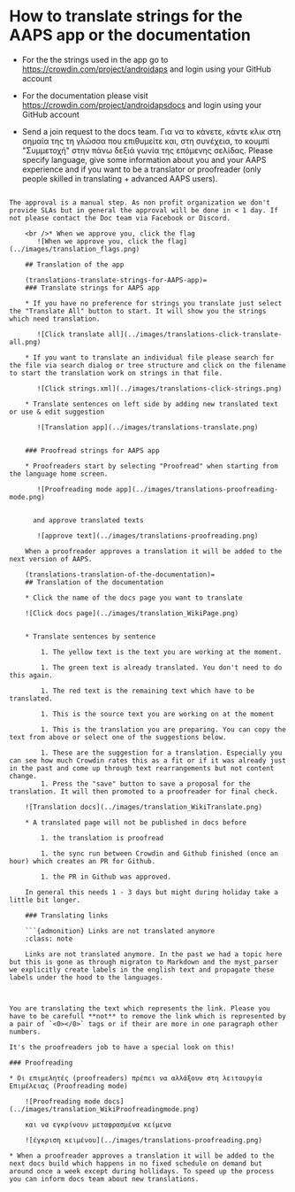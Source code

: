 # How to translate strings for the AAPS app or the documentation

* For the the strings used in the app go to <https://crowdin.com/project/androidaps> and login using your GitHub account
* For the documentation please visit <https://crowdin.com/project/androidapsdocs> and login using your GitHub account

* Send a join request to the docs team. Για να το κάνετε, κάντε κλικ στη σημαία της τη γλώσσα που επιθυμείτε και, στη συνέχεια, το κουμπί "Συμμετοχή" στην πάνω δεξιά γωνία της επόμενης σελίδας. Please specify language, give some information about you and your AAPS experience and if you want to be a translator or proofreader (only people skilled in translating + advanced AAPS users).

```{admonition} Time for Approval :class: note

The approval is a manual step. As non profit organization we don't provide SLAs but in general the approval will be done in < 1 day. If not please contact the Doc team via Facebook or Discord.

    <br />* When we approve you, click the flag
       ![When we approve you, click the flag](../images/translation_flags.png)
    
    ## Translation of the app
    
    (translations-translate-strings-for-AAPS-app)=
    ### Translate strings for AAPS app
    
    * If you have no preference for strings you translate just select the "Translate All" button to start. It will show you the strings which need translation.
    
       ![Click translate all](../images/translations-click-translate-all.png)
    
    * If you want to translate an individual file please search for the file via search dialog or tree structure and click on the filename to start the translation work on strings in that file.
    
       ![Click strings.xml](../images/translations-click-strings.png)
    
    * Translate sentences on left side by adding new translated text or use & edit suggestion 
    
       ![Translation app](../images/translations-translate.png)
    
    
    ### Proofread strings for AAPS app
    
    * Proofreaders start by selecting "Proofread" when starting from the language home screen.
    
       ![Proofreading mode app](../images/translations-proofreading-mode.png) 
    
    
      and approve translated texts 
    
       ![approve text](../images/translations-proofreading.png)
    
    When a proofreader approves a translation it will be added to the next version of AAPS.
    
    (translations-translation-of-the-documentation)=
    ## Translation of the documentation
    
    * Click the name of the docs page you want to translate
    
    ![Click docs page](../images/translation_WikiPage.png)
    
    
    * Translate sentences by sentence
    
        1. The yellow text is the text you are working at the moment.
    
        1. The green text is already translated. You don't need to do this again.
    
        1. The red text is the remaining text which have to be translated.
    
        1. This is the source text you are working on at the moment
    
        1. This is the translation you are preparing. You can copy the text from above or select one of the suggestions below.
    
        1. These are the suggestion for a translation. Especially you can see how much Crowdin rates this as a fit or if it was already just in the past and come up through text rearrangements but not content change.
        1. Press the "save" button to save a proposal for the translation. It will then promoted to a proofreader for final check.
    
    ![Translation docs](../images/translation_WikiTranslate.png)
    
    * A translated page will not be published in docs before 
    
        1. the translation is proofread
    
        1. the sync run between Crowdin and Github finished (once an hour) which creates an PR for Github.
    
        1. the PR in Github was approved.
    
    In general this needs 1 - 3 days but might during holiday take a little bit longer.
    
    ### Translating links
    
    ```{admonition} Links are not translated anymore
    :class: note
    
    Links are not translated anymore. In the past we had a topic here but this is gone as through migraton to Markdown and the myst_parser we explicitly create labels in the english text and propagate these labels under the hood to the languages.
    
    

You are translating the text which represents the link. Please you have to be carefull **not** to remove the link which is represented by a pair of `<0></0>` tags or if their are more in one paragraph other numbers.

It's the proofreaders job to have a special look on this!

### Proofreading

* Οι επιμελητές (proofreaders) πρέπει να αλλάξουν στη λειτουργία Επιμέλειας (Proofreading mode)
    
    ![Proofreading mode docs](../images/translation_WikiProofreadingmode.png)
    
    και να εγκρίνουν μεταφρασμένα κείμενα
    
    ![έγκριση κειμένου](../images/translations-proofreading.png)

* When a proofreader approves a translation it will be added to the next docs build which happens in no fixed schedule on demand but around once a week except during hollidays. To speed up the process you can inform docs team about new translations.